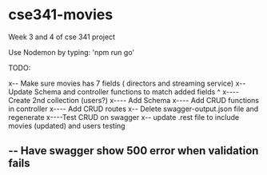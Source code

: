 # cse341-movies

Week 3 and 4 of cse 341 project

Use Nodemon by typing: 'npm run go'

TODO:

x-- Make sure movies has 7 fields ( directors and streaming service)
x-- Update Schema and controller functions to match added fields ^
x---- Create 2nd collection (users?)
x---- Add Schema
x---- Add CRUD functions in controller
x---- Add CRUD routes
x-- Delete swagger-output.json file and regenerate
x----Test CRUD on swagger
x-- update .rest file to include movies (updated) and users testing

-- Have swagger show 500 error when validation fails
--
